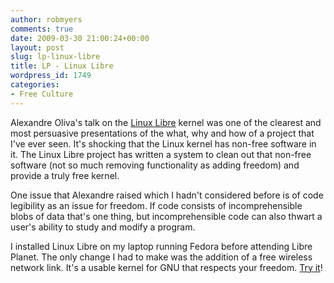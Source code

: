 ```yaml
---
author: robmyers
comments: true
date: 2009-03-30 21:00:24+00:00
layout: post
slug: lp-linux-libre
title: LP - Linux Libre
wordpress_id: 1749
categories:
- Free Culture
---
```


Alexandre Oliva's talk on the [Linux Libre](http://www.fsfla.org/svnwiki/selibre/linux-libre/) kernel was one of the clearest and most persuasive presentations of the what, why and how of a project that I've ever seen. It's shocking that the Linux kernel has non-free software in it. The Linux Libre project has written a system to clean out that non-free software (not so much removing functionality as adding freedom) and provide a truly free kernel.  
  
One issue that Alexandre raised which I hadn't considered before is of code legibility as an issue for freedom. If code consists of incomprehensible blobs of data that's one thing, but incomprehensible code can also thwart a user's ability to study and modify a program.  
  
I installed Linux Libre on my laptop running Fedora before attending Libre Planet. The only change I had to make was the addition of a free wireless network link. It's a usable kernel for GNU that respects your freedom. [Try it](http://www.fsfla.org/svnwiki/selibre/linux-libre/)!

